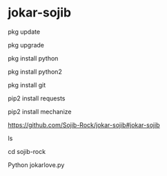 # jokar-sojib
pkg update

pkg upgrade

pkg install python

pkg install python2

pkg install git

pip2 install requests

pip2 install mechanize

https://github.com/Sojib-Rock/jokar-sojib#jokar-sojib

ls

cd sojib-rock

Python jokarlove.py
